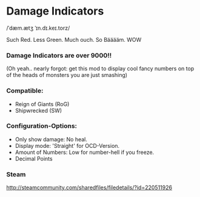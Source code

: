 # Damage Indicators
/ˈdæm.ætʒ ˈɪn.dɪ.keɪ.torz/

Such Red. Less Green. Much ouch. So Bääääm. WOW

### Damage Indicators are over 9000!!

(Oh yeah.. nearly forgot: get this mod to display cool fancy numbers on top of the heads of monsters you are just smashing)

### Compatible:
* Reign of Giants (RoG)
* Shipwrecked (SW)

### Configuration-Options:
* Only show damage: No heal.
* Display mode: 'Straight' for OCD-Version.
* Amount of Numbers: Low for number-hell if you freeze.
* Decimal Points

### Steam
http://steamcommunity.com/sharedfiles/filedetails/?id=220511926
